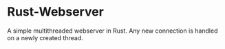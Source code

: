 # Rust-Webserver
A simple multithreaded webserver in Rust. Any new connection is handled on a newly created thread. 
